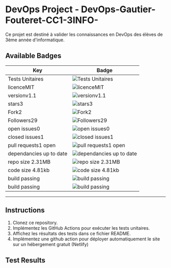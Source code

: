 # DevOps Project - DevOps-Gautier-Fouteret-CC1-3INFO-

Ce projet est destiné à valider les connaissances en DevOps des élèves de 3ème année d'informatique.

## Available Badges

| Key                                      | Badge                                                                                         |
| ---------------------------------------- | --------------------------------------------------------------------------------------------- |
| Tests Unitaires    | ![Tests Unitaires](https://github.com/GautierFouteret/DevOps-Gautier-Fouteret-CC1-3INFO-/actions/workflows/tests.yml/badge.svg) |
| licenceMIT                               | ![licenceMIT](https://img.shields.io/github/license/GautierFouteret/DevOps-Gautier-Fouteret-CC1-3INFO) |
| versionv1.1                               | ![versionv1.1](https://img.shields.io/github/package-json/v/GautierFouteret/DevOps-Gautier-Fouteret-CC1-3INFO) |
| stars3                                    | ![stars3](https://img.shields.io/github/stars/GautierFouteret/DevOps-Gautier-Fouteret-CC1-3INFO?style=social) |
| Fork2                                     | ![Fork2](https://img.shields.io/github/forks/GautierFouteret/DevOps-Gautier-Fouteret-CC1-3INFO) |
| Followers29                               | ![Followers29](https://img.shields.io/github/followers/GautierFouteret?style=social) |
| open issues0                              | ![open issues0](https://img.shields.io/github/issues/GautierFouteret/DevOps-Gautier-Fouteret-CC1-3INFO) |
| closed issues1                             | ![closed issues1](https://img.shields.io/github/issues-closed/GautierFouteret/DevOps-Gautier-Fouteret-CC1-3INFO) |
| pull requests1 open                       | ![pull requests1 open](https://img.shields.io/github/issues-pr/GautierFouteret/DevOps-Gautier-Fouteret-CC1-3INFO) |
| dependancies up to date                   | ![dependancies up to date](https://img.shields.io/david/GautierFouteret/DevOps-Gautier-Fouteret-CC1-3INFO) |
| repo size 2.31MB                          | ![repo size 2.31MB](https://img.shields.io/github/repo-size/GautierFouteret/DevOps-Gautier-Fouteret-CC1-3INFO) |
| code size 4.81kb                          | ![code size 4.81kb](https://img.shields.io/github/languages/code-size/GautierFouteret/DevOps-Gautier-Fouteret-CC1-3INFO) |
| build passing                             | ![build passing](https://img.shields.io/travis/com/GautierFouteret/DevOps-Gautier-Fouteret-CC1-3INFO) |
| build passing                             | ![build passing](https://img.shields.io/travis/org/GautierFouteret/DevOps-Gautier-Fouteret-CC1-3INFO) |

---
## Instructions

1. Clonez ce repository.
2. Implémentez les GitHub Actions pour exécuter les tests unitaires.
3. Affichez les résultats des tests dans ce fichier README.
4. Implémentez une github action pour déployer automatiquement le site sur un hébergement gratuit (Netlify)

## Test Results
